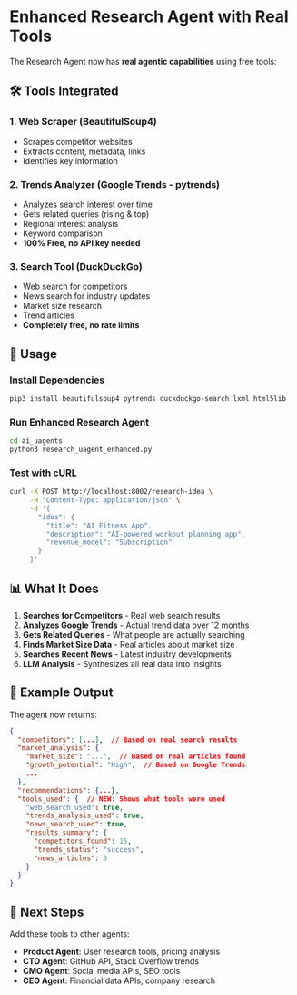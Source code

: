 # Enhanced Research Agent with Real Tools

The Research Agent now has **real agentic capabilities** using free tools:

## 🛠️ Tools Integrated

### 1. **Web Scraper** (BeautifulSoup4)
- Scrapes competitor websites
- Extracts content, metadata, links
- Identifies key information

### 2. **Trends Analyzer** (Google Trends - pytrends)
- Analyzes search interest over time
- Gets related queries (rising & top)
- Regional interest analysis
- Keyword comparison
- **100% Free, no API key needed**

### 3. **Search Tool** (DuckDuckGo)
- Web search for competitors
- News search for industry updates
- Market size research
- Trend articles
- **Completely free, no rate limits**

## 🚀 Usage

### Install Dependencies
```bash
pip3 install beautifulsoup4 pytrends duckduckgo-search lxml html5lib
```

### Run Enhanced Research Agent
```bash
cd ai_uagents
python3 research_uagent_enhanced.py
```

### Test with cURL
```bash
curl -X POST http://localhost:8002/research-idea \
     -H "Content-Type: application/json" \
     -d '{
       "idea": {
         "title": "AI Fitness App",
         "description": "AI-powered workout planning app",
         "revenue_model": "Subscription"
       }
     }'
```

## 📊 What It Does

1. **Searches for Competitors** - Real web search results
2. **Analyzes Google Trends** - Actual trend data over 12 months
3. **Gets Related Queries** - What people are actually searching
4. **Finds Market Size Data** - Real articles about market size
5. **Searches Recent News** - Latest industry developments
6. **LLM Analysis** - Synthesizes all real data into insights

## 🎯 Example Output

The agent now returns:
```json
{
  "competitors": [...],  // Based on real search results
  "market_analysis": {
    "market_size": "...",  // Based on real articles found
    "growth_potential": "High",  // Based on Google Trends
    ...
  },
  "recommendations": {...},
  "tools_used": {  // NEW: Shows what tools were used
    "web_search_used": true,
    "trends_analysis_used": true,
    "news_search_used": true,
    "results_summary": {
      "competitors_found": 15,
      "trends_status": "success",
      "news_articles": 5
    }
  }
}
```

## 🔄 Next Steps

Add these tools to other agents:
- **Product Agent**: User research tools, pricing analysis
- **CTO Agent**: GitHub API, Stack Overflow trends
- **CMO Agent**: Social media APIs, SEO tools
- **CEO Agent**: Financial data APIs, company research

